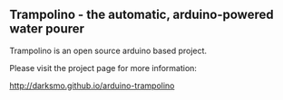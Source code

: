Trampolino - the automatic, arduino-powered water pourer
--------------------------------------------------------

Trampolino is an open source arduino based project.

Please visit the project page for more information:

http://darksmo.github.io/arduino-trampolino

